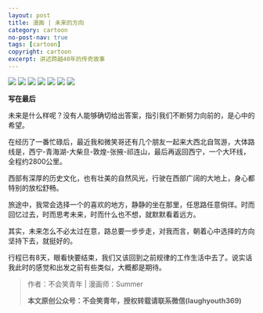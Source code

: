 ```yaml
---
layout: post
title: 漫画 | 未来的方向
category: cartoon
no-post-nav: true
tags: [cartoon]
copyright: cartoon
excerpt: 讲述跨越40年的传奇故事
---
```


![](http://favorites.ren/assets/images/2020/cartoon/niubil/niubil01.jpg)
![](http://favorites.ren/assets/images/2020/cartoon/niubil/niubil02.jpg)
![](http://favorites.ren/assets/images/2020/cartoon/niubil/niubil03.jpg)
![](http://favorites.ren/assets/images/2020/cartoon/niubil/niubil04.jpg)
![](http://favorites.ren/assets/images/2020/cartoon/niubil/niubil06.jpg)
![](http://favorites.ren/assets/images/2020/cartoon/niubil/niubil07.jpg)
![](http://favorites.ren/assets/images/2020/cartoon/niubil/niubil08.jpg)

**写在最后**

未来是什么样呢？没有人能够确切给出答案，指引我们不断努力向前的，是心中的希望。

在经历了一番忙碌后，最近我和微笑哥还有几个朋友一起来大西北自驾游，大体路线是，西宁-青海湖-大柴旦-敦煌-张掖-祁连山，最后再返回西宁，一个大环线，全程约2800公里。

西部有深厚的历史文化，也有壮美的自然风光，行驶在西部广阔的大地上，身心都特别的放松舒畅。

旅途中，我常会选择一个的喜欢的地方，静静的坐在那里，任思路任意倘徉。时而回忆过去，时而思考未来，时而什么也不想，就默默看着远方。

其实，未来怎么不必太过在意，路总要一步步走，对我而言，朝着心中选择的方向坚持下去，就挺好的。

行程已有8天，眼看快要结束，我们又该回到之前规律的工作生活中去了。说实话我此时的感觉和出发之前有些类似，大概都是期待。

>作者：不会笑青年 | 漫画师：Summer
>
>**本文原创公众号：不会笑青年，授权转载请联系微信(laughyouth369)**